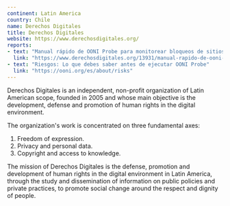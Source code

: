 ```yaml
---
continent: Latin America
country: Chile
name: Derechos Digitales
title: Derechos Digitales
website: https://www.derechosdigitales.org/
reports:
- text: "Manual rápido de OONI Probe para monitorear bloqueos de sitios y servicios usando teléfonos Android"
  link: "https://www.derechosdigitales.org/13931/manual-rapido-de-ooni-probe-para-monitorear-bloqueos-de-sitios-y-servicios-usando-telefonos-android/"
- text: "Riesgos: Lo que debes saber antes de ejecutar OONI Probe"
  link: "https://ooni.org/es/about/risks"
---
```


Derechos Digitales is an independent, non-profit organization of Latin American scope, founded in 2005 and whose main objective is the development, defense and promotion of human rights in the digital environment.

The organization's work is concentrated on three fundamental axes:

1. Freedom of expression.
2. Privacy and personal data.
3. Copyright and access to knowledge.

The mission of Derechos Digitales is the defense, promotion and development of human rights in the digital environment in Latin America, through the study and dissemination of information on public policies and private practices, to promote social change around the respect and dignity of people.
